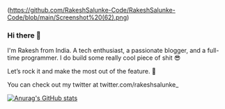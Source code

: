 (https://github.com/RakeshSalunke-Code/RakeshSalunke-Code/blob/main/Screenshot%20(62).png)
### Hi there 👋

I'm Rakesh from India.
A tech enthusiast, a passionate blogger, and a full-time programmer. I do build some really cool piece of shit 😎

Let’s rock it and make the most out of the feature. 🚀

You can check out my twitter at twitter.com/rakeshsalunke_

[![Anurag's GitHub stats](https://github-readme-stats.vercel.app/api?username=RakeshSalunke-Code)](https://github.com/anuraghazra/github-readme-stats)
